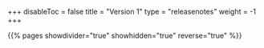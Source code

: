 +++
disableToc = false
title = "Version 1"
type = "releasenotes"
weight = -1
+++

{{% pages showdivider="true" showhidden="true" reverse="true" %}}
